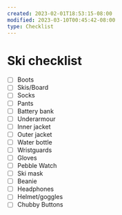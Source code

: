 ```yaml
---
created: 2023-02-01T18:53:15-08:00
modified: 2023-03-10T00:45:42-08:00
type: Checklist
---
```


# Ski checklist

- [ ] Boots
- [ ] Skis/Board
- [ ] Socks
- [ ] Pants
- [ ] Battery bank
- [ ] Underarmour
- [ ] Inner jacket
- [ ] Outer jacket
- [ ] Water bottle
- [ ] Wristguards
- [ ] Gloves
- [ ] Pebble Watch
- [ ] Ski mask
- [ ] Beanie
- [ ] Headphones
- [ ] Helmet/goggles
- [ ] Chubby Buttons
